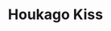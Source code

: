 --- 
title: "Houkago Kiss"
publishdate: "2019-5-11T16:48:46+02:00"
src: "https://365manga.net/manga/houkago-kiss"
image: "https://data.365manga.net/images/thumbnails/19374-houkago-kiss.jpg"
description: "A collection of oneshots: 1. After School Kiss: “The person who does the worst on the next test must accept a dare… He has to go out with Yamashita Fuyu!” This time its Minato Sakurai to do the dare… the infamous ‘Do and Drop King’! Having heard the dare being made Yamashita still eventually goes along with it, can any good possibly come from this? [summary by MF member Tiku]…"
---